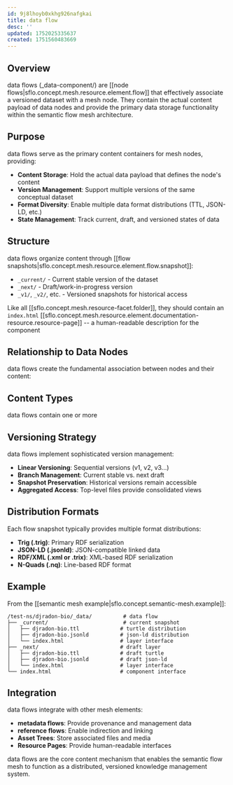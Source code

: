 ```yaml
---
id: 9j8lhoyb0xkhg926nafgkai
title: data flow
desc: ''
updated: 1752025335637
created: 1751560483669
---
```


## Overview

data flows (_data-component/) are [[node flows|sflo.concept.mesh.resource.element.flow]] that effectively associate a versioned dataset with a mesh node. They contain the actual content payload of data nodes and provide the primary data storage functionality within the semantic flow mesh architecture.

## Purpose

data flows serve as the primary content containers for mesh nodes, providing:

- **Content Storage**: Hold the actual data payload that defines the node's content
- **Version Management**: Support multiple versions of the same conceptual dataset
- **Format Diversity**: Enable multiple data format distributions (TTL, JSON-LD, etc.)
- **State Management**: Track current, draft, and versioned states of data

## Structure

data flows organize content through [[flow snapshots|sflo.concept.mesh.resource.element.flow.snapshot]]:

- `_current/` - Current stable version of the dataset
- `_next/` - Draft/work-in-progress version
- `_v1/`, `_v2/`, etc. - Versioned snapshots for historical access

Like all [[sflo.concept.mesh.resource-facet.folder]], they should contain an `index.html` [[sflo.concept.mesh.resource.element.documentation-resource.resource-page]] -- a human-readable description for the component


## Relationship to Data Nodes

data flows create the fundamental association between nodes and their content:


## Content Types

data flows contain one or more 

## Versioning Strategy

data flows implement sophisticated version management:

- **Linear Versioning**: Sequential versions (v1, v2, v3...)
- **Branch Management**: Current stable vs. next draft
- **Snapshot Preservation**: Historical versions remain accessible
- **Aggregated Access**: Top-level files provide consolidated views

## Distribution Formats

Each flow snapshot typically provides multiple format distributions:

- **Trig (.trig)**: Primary RDF serialization
- **JSON-LD (.jsonld)**: JSON-compatible linked data
- **RDF/XML (.xml or .trix)**: XML-based RDF serialization
- **N-Quads (.nq)**: Line-based RDF format

## Example

From the [[semantic mesh example|sflo.concept.semantic-mesh.example]]:

```
/test-ns/djradon-bio/_data/          # data flow
├── _current/                        # current snapshot
│   ├── djradon-bio.ttl             # turtle distribution
│   ├── djradon-bio.jsonld          # json-ld distribution
│   └── index.html                  # layer interface
├── _next/                          # draft layer
│   ├── djradon-bio.ttl             # draft turtle
│   ├── djradon-bio.jsonld          # draft json-ld
│   └── index.html                  # layer interface
└── index.html                      # component interface
```

## Integration

data flows integrate with other mesh elements:

- **metadata flows**: Provide provenance and management data
- **reference flows**: Enable indirection and linking
- **Asset Trees**: Store associated files and media
- **Resource Pages**: Provide human-readable interfaces

data flows are the core content mechanism that enables the semantic flow mesh to function as a distributed, versioned knowledge management system.
